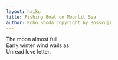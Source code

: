 ```yaml
---
layout: haiku
title: Fishing Boat on Moonlit Sea
author: Koho Shoda Copyright by Bossruji
---
```


The moon almost full<br>
Early winter wind wails as<br>
Unread love letter.<br>
